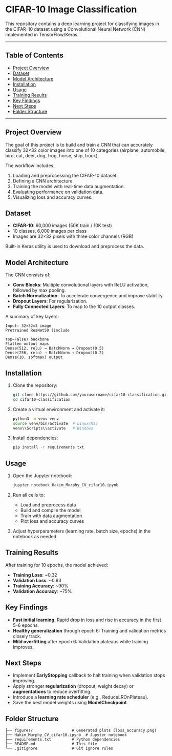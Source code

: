 # CIFAR-10 Image Classification

This repository contains a deep learning project for classifying images in the CIFAR-10 dataset using a Convolutional Neural Network (CNN) implemented in TensorFlow/Keras.

---

## Table of Contents

* [Project Overview](#project-overview)
* [Dataset](#dataset)
* [Model Architecture](#model-architecture)
* [Installation](#installation)
* [Usage](#usage)
* [Training Results](#training-results)
* [Key Findings](#key-findings)
* [Next Steps](#next-steps)
* [Folder Structure](#folder-structure)

---

## Project Overview

The goal of this project is to build and train a CNN that can accurately classify 32×32 color images into one of 10 categories (airplane, automobile, bird, cat, deer, dog, frog, horse, ship, truck).

The workflow includes:

1. Loading and preprocessing the CIFAR-10 dataset.
2. Defining a CNN architecture.
3. Training the model with real-time data augmentation.
4. Evaluating performance on validation data.
5. Visualizing loss and accuracy curves.

## Dataset

* **CIFAR-10**: 60,000 images (50K train / 10K test)
* 10 classes, 6,000 images per class
* Images are 32×32 pixels with three color channels (RGB)

Built-in Keras utility is used to download and preprocess the data.

## Model Architecture

The CNN consists of:

* **Conv Blocks**: Multiple convolutional layers with ReLU activation, followed by max pooling.
* **Batch Normalization**: To accelerate convergence and improve stability.
* **Dropout Layers**: For regularization.
* **Fully Connected Layers**: To map to the 10 output classes.

A summary of key layers:

```plaintext
Input: 32×32×3 image
Pretrained ResNet50 (include
_
top=False) backbone
Flatten output maps
Dense(512, relu) → BatchNorm → Dropout(0.5)
Dense(256, relu) → BatchNorm → Dropout(0.2)
Dense(10, softmax) output
```

## Installation

1. Clone the repository:

   ```bash
   git clone https://github.com/yourusername/cifar10-classification.git
   cd cifar10-classification
   ```

2. Create a virtual environment and activate it:

   ```bash
   python3 -m venv venv
   source venv/bin/activate  # Linux/Mac
   venv\\Scripts\\activate   # Windows
   ```

3. Install dependencies:

   ```bash
   pip install -r requirements.txt
   ```

## Usage

1. Open the Jupyter notebook:

   ```bash
   jupyter notebook Hakim_Murphy_CV_cifar10.ipynb
   ```

2. Run all cells to:

   * Load and preprocess data
   * Build and compile the model
   * Train with data augmentation
   * Plot loss and accuracy curves

3. Adjust hyperparameters (learning rate, batch size, epochs) in the notebook as needed.

## Training Results

After training for 10 epochs, the model achieved:

* **Training Loss**: \~0.32
* **Validation Loss**: \~0.83
* **Training Accuracy**: \~90%
* **Validation Accuracy**: \~75%

## Key Findings

* **Fast initial learning**: Rapid drop in loss and rise in accuracy in the first 5–6 epochs.
* **Healthy generalization** through epoch 6: Training and validation metrics closely track.
* **Mild overfitting** after epoch 6: Validation plateaus while training improves.

## Next Steps

* Implement **EarlyStopping** callback to halt training when validation stops improving.
* Apply stronger **regularization** (dropout, weight decay) or **augmentations** to reduce overfitting.
* Introduce a **learning rate scheduler** (e.g., ReduceLROnPlateau).
* Save the best model weights using **ModelCheckpoint**.

## Folder Structure

```plaintext
├── figures/                 # Generated plots (loss_accuracy.png)
├── Hakim_Murphy_CV_cifar10.ipynb  # Jupyter notebook
├── requirements.txt         # Python dependencies
├── README.md                # This file
└── .gitignore               # Git ignore rules
```
